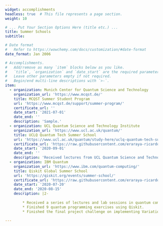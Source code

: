 ```yaml
---
widget: accomplishments
headless: true  # This file represents a page section.
weight: 10

# ... Put Your Section Options Here (title etc.) ...
title: Summer Schools
subtitle:

# Date format
#   Refer to https://wowchemy.com/docs/customization/#date-format
date_format: Jan 2006

# Accomplishments.
#   Add/remove as many `item` blocks below as you like.
#   `title`, `organization` and `date_start` are the required parameters.
#   Leave other parameters empty if not required.
#   Begin/end multi-line descriptions with `>-`.
item:
  - organization: Munich Center for Quantum Science and Technology
    organization_url: 'https://www.mcqst.de/'
    title: MCQST Summer Student Program
    url: 'https://www.mcqst.de/support/summer-program/'
    certificate_url: ''
    date_start: '2021-07-01'
    date_end: ''
    description: 'Sample.'
  - organization: UCL Quantum Science and Technology Institute
    organization_url: 'https://www.ucl.ac.uk/quantum/'
    title: UCLQ Quantum Tech Summer School
    url: 'https://www.ucl.ac.uk/quantum/study-here/uclq-quantum-tech-summer-school'
    certificate_url: 'https://raw.githubusercontent.com/eraraya-ricardo/profile-page/master/assets/certificates/QTSS2020_Certificate_Muten.pdf'
    date_start: '2020-09-01'
    date_end: ''
    description: 'Received lectures from UCL Quantum Science and Technology Institute members, hands-on lab works using IBM Quantum Experience and D-Wave Leap platforms, and lab tours.'
  - organization: IBM Quantum
    organization_url: 'https://www.ibm.com/quantum-computing/'
    title: Qiskit Global Summer School
    url: 'https://qiskit.org/events/summer-school/'
    certificate_url: 'https://raw.githubusercontent.com/eraraya-ricardo/profile-page/master/assets/certificates/erarayaricardo.m_MutenEraraya%20Ricardo_QiskitGlobalSummerSchool_QuantumExcellenceCertificate.pdf'
    date_start: '2020-07-20'
    date_end: '2020-08-15'
    description: |2-
    
        * Received a series of lectures and lab sessions in quantum computing from researchers at IBM.
        * Finished 9 quantum programming exercises using Qiskit.
        * Finished the final project challenge on implementing Variational Quantum Eigensolver algorithm for calculating the ground state energy of the LiH molecule in less than 2 days. I mitigated the qubits and gates error by extrapolating the energy data points for several depths of the gate layer. You can access the result [here](https://qgssshowcase.squarespace.com/showcase-part-2/team-104-quantasean) (password: 2020student).

---
```

